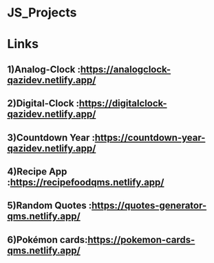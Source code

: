 # JS_Projects


# Links
## 1)Analog-Clock :https://analogclock-qazidev.netlify.app/
## 2)Digital-Clock :https://digitalclock-qazidev.netlify.app/
## 3)Countdown Year :https://countdown-year-qazidev.netlify.app/
## 4)Recipe App :https://recipefoodqms.netlify.app/
## 5)Random Quotes :https://quotes-generator-qms.netlify.app/
## 6)Pokémon cards:https://pokemon-cards-qms.netlify.app/
